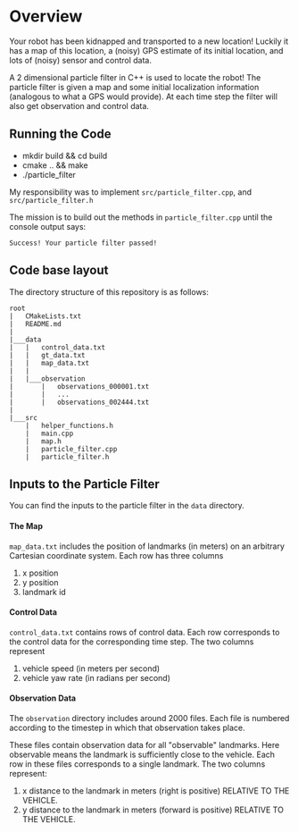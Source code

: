 # Overview
Your robot has been kidnapped and transported to a new location! Luckily it has a map of this location, a (noisy) GPS estimate of its initial location, and lots of (noisy) sensor and control data.

A 2 dimensional particle filter in C++ is used to locate the robot! 
The particle filter is given a map and some initial localization 
information (analogous to what a GPS would provide). 
At each time step the filter will also get observation and control data. 

## Running the Code
* mkdir build && cd build
* cmake .. && make 
* ./particle_filter

My responsibility was to implement `src/particle_filter.cpp`, and 
`src/particle_filter.h`

The mission is to build out the methods in `particle_filter.cpp` until the console output says:

```
Success! Your particle filter passed!
```

## Code base layout
The directory structure of this repository is as follows:

```
root
|   CMakeLists.txt
|   README.md
|   
|___data
|   |   control_data.txt
|   |   gt_data.txt
|   |   map_data.txt
|   |
|   |___observation
|       |   observations_000001.txt
|       |   ...
|       |   observations_002444.txt
|   
|___src
    |   helper_functions.h
    |   main.cpp
    |   map.h
    |   particle_filter.cpp
    |   particle_filter.h
```

## Inputs to the Particle Filter
You can find the inputs to the particle filter in the `data` directory.

#### The Map
`map_data.txt` includes the position of landmarks (in meters) on an arbitrary Cartesian coordinate system. Each row has three columns
1. x position
2. y position
3. landmark id

#### Control Data
`control_data.txt` contains rows of control data. Each row corresponds to the control data for the corresponding time step. The two columns represent
1. vehicle speed (in meters per second)
2. vehicle yaw rate (in radians per second)

#### Observation Data
The `observation` directory includes around 2000 files. Each file is numbered according to the timestep in which that observation takes place.

These files contain observation data for all "observable" landmarks. Here observable means the landmark is sufficiently close to the vehicle. Each row in these files corresponds to a single landmark. The two columns represent:
1. x distance to the landmark in meters (right is positive) RELATIVE TO THE VEHICLE.
2. y distance to the landmark in meters (forward is positive) RELATIVE TO THE VEHICLE.
